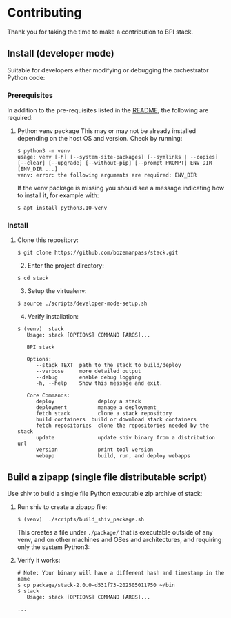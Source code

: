 # Contributing

Thank you for taking the time to make a contribution to BPI stack.

## Install (developer mode)

Suitable for developers either modifying or debugging the orchestrator Python code:

### Prerequisites

In addition to the pre-requisites listed in the [README](/README.md), the following are required:

1. Python venv package
   This may or may not be already installed depending on the host OS and version. Check by running:
   ```
   $ python3 -m venv
   usage: venv [-h] [--system-site-packages] [--symlinks | --copies] [--clear] [--upgrade] [--without-pip] [--prompt PROMPT] ENV_DIR [ENV_DIR ...]
   venv: error: the following arguments are required: ENV_DIR
   ```
   If the venv package is missing you should see a message indicating how to install it, for example with:
   ```
   $ apt install python3.10-venv
   ```

### Install

1. Clone this repository:
   ```
   $ git clone https://github.com/bozemanpass/stack.git
   ```

   2. Enter the project directory:
   ```
   $ cd stack
   ```

   3. Setup the virtualenv:
   ```
   $ source ./scripts/developer-mode-setup.sh
   ```

   4. Verify installation:
   ```
   $ (venv)  stack
      Usage: stack [OPTIONS] COMMAND [ARGS]...

      BPI stack

      Options:
         --stack TEXT  path to the stack to build/deploy
         --verbose     more detailed output
         --debug       enable debug logging
         -h, --help    Show this message and exit.

      Core Commands:
         deploy              deploy a stack
         deployment          manage a deployment
         fetch stack         clone a stack repository
         build containers  build or download stack containers
         fetch repositories  clone the repositories needed by the stack
         update              update shiv binary from a distribution url
         version             print tool version
         webapp              build, run, and deploy webapps
   ```

## Build a zipapp (single file distributable script)

Use shiv to build a single file Python executable zip archive of stack:

1. Run shiv to create a zipapp file:
   ```
   $ (venv)  ./scripts/build_shiv_package.sh
   ```
   This creates a file under `./package/` that is executable outside of any venv, and on other machines and OSes and architectures, and requiring only the system Python3:

2. Verify it works:
   ```
   # Note: Your binary will have a different hash and timestamp in the name
   $ cp package/stack-2.0.0-d531f73-202505011750 ~/bin
   $ stack
      Usage: stack [OPTIONS] COMMAND [ARGS]...

   ...
   ```
